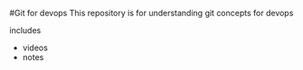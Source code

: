 #Git for devops
This repository is for understanding git concepts for devops

includes
- videos
- notes 
